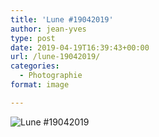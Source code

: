 ```yaml
---
title: 'Lune #19042019'
author: jean-yves
type: post
date: 2019-04-19T16:39:43+00:00
url: /lune-19042019/
categories:
  - Photographie
format: image

---
```

![Lune #19042019](./img_0099.jpg)